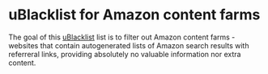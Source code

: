 
uBlacklist for Amazon content farms
===================================

The goal of this [uBlacklist](https://github.com/iorate/ublacklist/) list is to filter out Amazon
content farms - websites that contain autogenerated lists of Amazon search results with referreral
links, providing absolutely no valuable information nor extra content.
